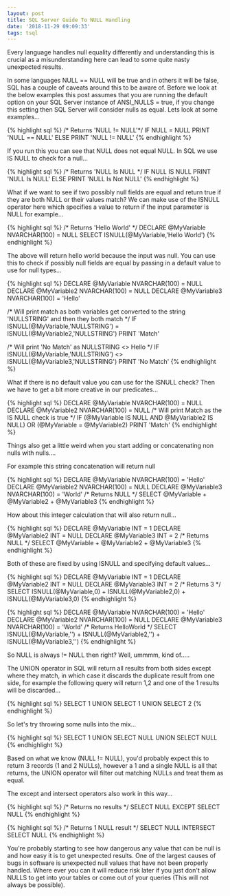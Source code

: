 ```yaml
---
layout: post
title: SQL Server Guide To NULL Handling
date: '2018-11-29 09:09:33'
tags: tsql
---
```

Every language handles null equality differently and understanding this is crucial as a misunderstanding here can lead to some quite nasty unexpected results.

In some languages NULL == NULL will be true and in others it will be false, SQL has a couple of caveats around this to be aware of. Before we look at the below examples this post assumes that you are running the default option on your SQL Server instance of ANSI_NULLS = true, if you change this setting then SQL Server will consider nulls as equal. Lets look at some examples...


{% highlight sql %}
/* Returns 'NULL != NULL'*/
IF NULL = NULL
   PRINT 'NULL == NULL'
ELSE
   PRINT 'NULL != NULL'
{% endhighlight %}

If you run this you can see that NULL does not equal NULL. In SQL we use IS NULL to check for a null...

{% highlight sql %}
/* Returns 'NULL Is NULL */
IF NULL IS NULL
   PRINT 'NULL Is NULL'
ELSE
   PRINT 'NULL Is Not NULL'
{% endhighlight %}

What if we want to see if two possibly null fields are equal and return true if they are both NULL or their values match? We can make use of the ISNULL operator here which specifies a value to return if the input parameter is NULL for example...

{% highlight sql %}
/* Returns 'Hello World' */
DECLARE @MyVariable NVARCHAR(100) = NULL
SELECT ISNULL(@MyVariable,'Hello World')
{% endhighlight %}

The above will return hello world because the input was null. You can use this to check if possibly null fields are equal by passing in a default value to use for null types...

{% highlight sql %}
DECLARE @MyVariable NVARCHAR(100) = NULL
DECLARE @MyVariable2 NVARCHAR(100) = NULL
DECLARE @MyVariable3 NVARCHAR(100) = 'Hello'

/* Will print match as both variables get converted to the string 'NULLSTRING' 
and then they both match */
IF ISNULL(@MyVariable,'NULLSTRING') = ISNULL(@MyVariable2,'NULLSTRING')
   PRINT 'Match'

/* Will print 'No Match' as NULLSTRING <> Hello */
IF ISNULL(@MyVariable,'NULLSTRING') <> ISNULL(@MyVariable3,'NULLSTRING')
   PRINT 'No Match'
{% endhighlight %}

What if there is no default value you can use for the ISNULL check? Then we have to get a bit more creative in our predicates...

{% highlight sql %}
DECLARE @MyVariable NVARCHAR(100) = NULL
DECLARE @MyVariable2 NVARCHAR(100) = NULL
/* Will print Match as the IS NULL check is true */
IF
   (@MyVariable IS NULL AND @MyVariable2 IS NULL) OR
   (@MyVariable = @MyVariable2)
      PRINT 'Match'
{% endhighlight %}

Things also get a little weird when you start adding or concatenating non nulls with nulls....

For example this string concatenation will return null

{% highlight sql %}
DECLARE @MyVariable NVARCHAR(100) = 'Hello'
DECLARE @MyVariable2 NVARCHAR(100) = NULL
DECLARE @MyVariable3 NVARCHAR(100) = 'World'
/* Returns NULL */
SELECT @MyVariable + @MyVariable2 + @MyVariable3
{% endhighlight %}

How about this integer calculation that will also return null...

{% highlight sql %}
DECLARE @MyVariable INT = 1
DECLARE @MyVariable2 INT = NULL
DECLARE @MyVariable3 INT = 2
/* Returns NULL */
SELECT @MyVariable + @MyVariable2 + @MyVariable3
{% endhighlight %}

Both of these are fixed by using ISNULL and specifying default values...

{% highlight sql %}
DECLARE @MyVariable INT = 1
DECLARE @MyVariable2 INT = NULL
DECLARE @MyVariable3 INT = 2
/* Returns 3 */
SELECT ISNULL(@MyVariable,0) + ISNULL(@MyVariable2,0) + ISNULL(@MyVariable3,0)
{% endhighlight %}

{% highlight sql %}
DECLARE @MyVariable NVARCHAR(100) = 'Hello'
DECLARE @MyVariable2 NVARCHAR(100) = NULL
DECLARE @MyVariable3 NVARCHAR(100) = 'World'
/* Returns HelloWorld */
SELECT ISNULL(@MyVariable,'') + ISNULL(@MyVariable2,'') + ISNULL(@MyVariable3,'')
{% endhighlight %}

So NULL is always != NULL then right? Well, ummmm, kind of.....

The UNION operator in SQL will return all results from both sides except where they match, in which case it discards the duplicate result from one side, for example the following query will return 1,2 and one of the 1 results will be discarded...

{% highlight sql %}
SELECT 1
UNION SELECT 1
UNION SELECT 2
{% endhighlight %}

So let's try throwing some nulls into the mix...

{% highlight sql %}
SELECT 1
UNION SELECT NULL
UNION SELECT NULL
{% endhighlight %}

Based on what we know (NULL != NULL), you'd probably expect this to return 3 records (1 and 2 NULLs), however a 1 and a single NULL is all that returns, the UNION operator will filter out matching NULLs and treat them as equal.

The except and intersect operators also work in this way...

{% highlight sql %}
/* Returns no results */
SELECT NULL
EXCEPT SELECT NULL
{% endhighlight %}

{% highlight sql %}
/* Returns 1 NULL result */
SELECT NULL	
INTERSECT SELECT NULL
{% endhighlight %}

You're probably starting to see how dangerous any value that can be null is and how easy it is to get unexpected results. One of the largest causes of bugs in software is unexpected null values that have not been properly handled. Where ever you can it will reduce risk later if you just don't allow NULLS to get into your tables or come out of your queries (This will not always be possible). 
